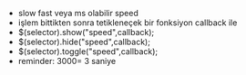 - slow fast veya ms olabilir speed
- işlem bittikten sonra tetikleneçek bir fonksiyon callback ile
- $(selector).show("speed",callback);
- $(selector).hide("speed",callback);
- $(selector).toggle("speed",callback);
- reminder: 3000= 3 saniye
